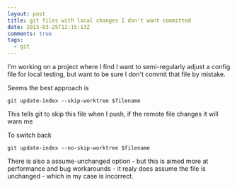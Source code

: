 ```yaml
---
layout: post
title: git files with local changes I don't want committed
date: 2013-03-25T12:15:13Z
comments: true
tags:
  - git
---
```


I'm working on a project where I find I want to semi-regularly adjust a config file for local testing, but want to be sure I don't commit that file by mistake.

Seems the best approach is

`git update-index --skip-worktree $filename`

This tells git to skip this file when I push, if the remote file changes it will warn me

<!--more-->

To switch back

`git update-index --no-skip-worktree $filename`

There is also a assume-unchanged option - but this is aimed more at performance and bug workarounds - it realy does assume the file is unchanged - which in my case is incorrect.
